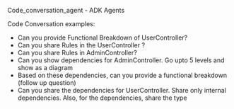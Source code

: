 Code_conversation_agent - ADK Agents

Code Conversation examples:
- Can you provide Functional Breakdown of UserController?
- Can you share Rules in the UserController ?
- Can you share Rules in AdminController?
- Can you show dependencies for AdminController. Go upto 5 levels and show as a diagram
- Based on these dependencies, can you provide a functional breakdown (follow up question)
- Can you share the dependencies for UserController. Share only internal dependencies. Also, for the dependencies, share the type
